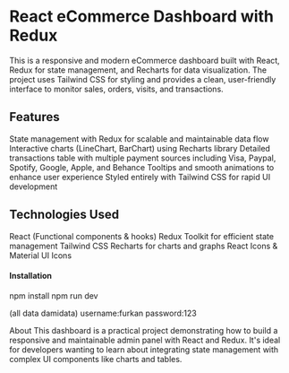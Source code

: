 # React eCommerce Dashboard with Redux
This is a responsive and modern eCommerce dashboard built with React, Redux for state management, and Recharts for data visualization. The project uses Tailwind CSS for styling and provides a clean, user-friendly interface to monitor sales, orders, visits, and transactions.

## Features

State management with Redux for scalable and maintainable data flow
Interactive charts (LineChart, BarChart) using Recharts library
Detailed transactions table with multiple payment sources including Visa, Paypal, Spotify, Google, Apple, and Behance
Tooltips and smooth animations to enhance user experience
Styled entirely with Tailwind CSS for rapid UI development

## Technologies Used
React (Functional components & hooks)
Redux Toolkit for efficient state management
Tailwind CSS
Recharts for charts and graphs
React Icons & Material UI Icons

#### Installation
npm install
npm run dev

(all data damidata)
username:furkan
password:123

About
This dashboard is a practical project demonstrating how to build a responsive and maintainable admin panel with React and Redux. It's ideal for developers wanting to learn about integrating state management with complex UI components like charts and tables.


